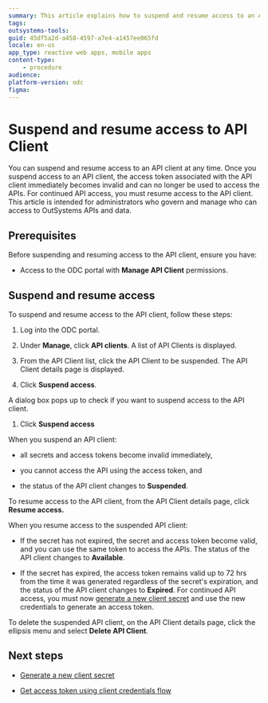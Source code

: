 ```yaml
---
summary: This article explains how to suspend and resume access to an API client.
tags: 
outsystems-tools: 
guid: 45df5a2d-a458-4597-a7e4-a1457ee065fd
locale: en-us
app_type: reactive web apps, mobile apps
content-type: 
    - procedure
audience: 
platform-version: odc
figma: 
---
```


# Suspend and resume access to API Client

You can suspend and resume access to an API client at any time. Once you suspend access to an API client, the access token associated with the API client immediately becomes invalid and can no longer be used to access the APIs. For continued API access, you must resume access to the API client. This article is intended for administrators who govern and manage who can access to OutSystems APIs and data. 

## Prerequisites

Before suspending and resuming access to the API client, ensure you have:

* Access to the ODC portal with **Manage API Client** permissions.

## Suspend and resume access

To suspend and resume access to the API client, follow these steps:

1. Log into the ODC portal.

1. Under **Manage**, click **API clients**. A list of API Clients is displayed.

1. From the API Client list, click the API Client to be suspended. The API Client details page is displayed.

1. Click **Suspend access**.

A dialog box pops up to check if you want to suspend access to the API client.

1. Click **Suspend access**

When you suspend an API client:

* all secrets and access tokens become invalid immediately,

* you cannot access the API using the access token, and 

* the status of the API client changes to **Suspended**.

To resume access to the API client, from the API Client details page, click **Resume access.**

When you resume access to the suspended API client:

* If the secret has not expired, the secret and access token become valid, and you can use the same token to access the APIs. The status of the API client changes to **Available**.

* If the secret has expired, the access token remains valid up to 72 hrs from the time it was generated regardless of the secret's expiration, and the status of the API client changes to **Expired**. For continued API access, you must now [generate a new client secret](generate-new-secret.md) and use the new credentials to generate an access token.

<div class="info" markdown="1">

To delete the suspended API client, on the API Client details page, click the ellipsis menu and select **Delete API Client**. 

</div>

## Next steps

* [Generate a new client secret](generate-new-secret.md)

* [Get access token using client credentials flow](get-access-token.md)

